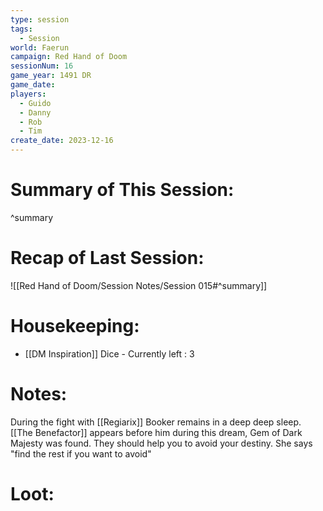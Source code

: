 ```yaml
---
type: session
tags:
  - Session
world: Faerun
campaign: Red Hand of Doom
sessionNum: 16
game_year: 1491 DR
game_date: 
players:
  - Guido
  - Danny
  - Rob
  - Tim
create_date: 2023-12-16
---
```


# Summary of This Session:

^summary

# Recap of Last Session:
![[Red Hand of Doom/Session Notes/Session 015#^summary]]

# Housekeeping:
- [[DM Inspiration]] Dice - Currently left : 3
# Notes:
During the fight with [[Regiarix]] Booker remains in a deep deep sleep.
[[The Benefactor]] appears before him during this dream, Gem of Dark Majesty was found.
They should help you to avoid your destiny. She says "find the rest if you want to avoid"
# Loot:
